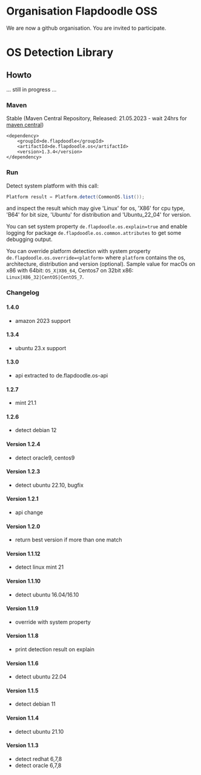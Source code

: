 # Organisation Flapdoodle OSS

We are now a github organisation. You are invited to participate.


# OS Detection Library

## Howto

... still in progress ...

### Maven

Stable (Maven Central Repository, Released: 21.05.2023 - wait 24hrs for [maven central](http://repo1.maven.org/maven2/de/flapdoodle/de.flapdoodle.os/maven-metadata.xml))

	<dependency>
		<groupId>de.flapdoodle</groupId>
		<artifactId>de.flapdoodle.os</artifactId>
		<version>1.3.4</version>
	</dependency>

### Run

Detect system platform with this call:
                
```java
Platform result = Platform.detect(CommonOS.list());
```

and inspect the result which may give 'Linux' for os, 'X86' for cpu type,
'B64' for bit size, 'Ubuntu' for 
distribution and 'Ubuntu_22_04' for version.

You can set system property `de.flapdoodle.os.explain=true` and enable logging for
package `de.flapdoodle.os.common.attributes` to get some debugging output.

You can override platform detection with system property `de.flapdoodle.os.override=<platform>` where
`platform` contains the os, architecture, distribution and version (optional).
Sample value for macOs on x86 with 64bit: `OS_X|X86_64`, Centos7 on 32bit x86: `Linux|X86_32|CentOS|CentOS_7`.

### Changelog



#### 1.4.0

- amazon 2023 support

#### 1.3.4

- ubuntu 23.x support

#### 1.3.0

- api extracted to de.flapdoodle.os-api

#### 1.2.7

- mint 21.1

#### 1.2.6

- detect debian 12

#### Version 1.2.4

- detect oracle9, centos9

#### Version 1.2.3

- detect ubuntu 22.10, bugfix 

#### Version 1.2.1

- api change

#### Version 1.2.0

- return best version if more than one match

#### Version 1.1.12

- detect linux mint 21

#### Version 1.1.10

- detect ubuntu 16.04/16.10

#### Version 1.1.9

- override with system property

#### Version 1.1.8

- print detection result on explain

#### Version 1.1.6

- detect ubuntu 22.04

#### Version 1.1.5

- detect debian 11

#### Version 1.1.4

- detect ubuntu 21.10

#### Version 1.1.3

- detect redhat 6,7,8
- detect oracle 6,7,8

